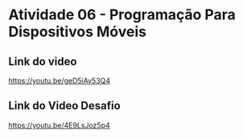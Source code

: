 # Atividade 06 - Programação Para Dispositivos Móveis

## Link do video
https://youtu.be/geD5iAy53Q4

## Link do Video Desafio
https://youtu.be/4E9LsJoz5p4
